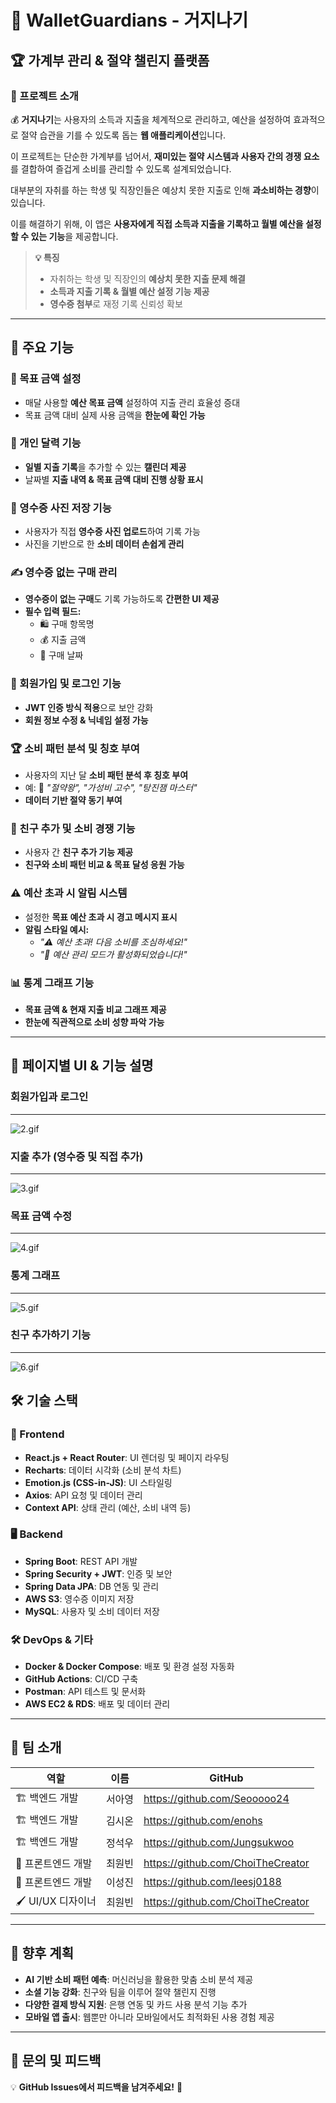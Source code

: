 # 📌 WalletGuardians - 거지나기

## 🏆 가계부 관리 & 절약 챌린지 플랫폼

### 🌟 프로젝트 소개

💰 **거지나기**는 사용자의 소득과 지출을 체계적으로 관리하고, 예산을 설정하여 효과적으로 절약 습관을 기를 수 있도록 돕는 **웹 애플리케이션**입니다.

이 프로젝트는 단순한 가계부를 넘어서, **재미있는 절약 시스템과 사용자 간의 경쟁 요소**를 결합하여 즐겁게 소비를 관리할 수 있도록 설계되었습니다.

대부분의 자취를 하는 학생 및 직장인들은 예상치 못한 지출로 인해 **과소비하는 경향**이 있습니다.

이를 해결하기 위해, 이 앱은 **사용자에게 직접 소득과 지출을 기록하고 월별 예산을 설정할 수 있는 기능**을 제공합니다.

> **💡 특징**
>
> - 자취하는 학생 및 직장인의 **예상치 못한 지출 문제 해결**
> - **소득과 지출 기록 & 월별 예산 설정 기능 제공**
> - **영수증 첨부**로 재정 기록 신뢰성 확보

---

## 🚀 주요 기능

### 🎯 목표 금액 설정

- 매달 사용할 **예산 목표 금액** 설정하여 지출 관리 효율성 증대
- 목표 금액 대비 실제 사용 금액을 **한눈에 확인 가능**

### 📅 개인 달력 기능

- **일별 지출 기록**을 추가할 수 있는 **캘린더 제공**
- 날짜별 **지출 내역 & 목표 금액 대비 진행 상황 표시**

### 📸 영수증 사진 저장 기능

- 사용자가 직접 **영수증 사진 업로드**하여 기록 가능
- 사진을 기반으로 한 **소비 데이터 손쉽게 관리**

### ✍️ 영수증 없는 구매 관리

- **영수증이 없는 구매**도 기록 가능하도록 **간편한 UI 제공**
- **필수 입력 필드:**
  - 🛍️ 구매 항목명
  - 💰 지출 금액
  - 📆 구매 날짜

### 🔐 회원가입 및 로그인 기능

- **JWT 인증 방식 적용**으로 보안 강화
- **회원 정보 수정 & 닉네임 설정 가능**

### 🏆 소비 패턴 분석 및 칭호 부여

- 사용자의 지난 달 **소비 패턴 분석 후 칭호 부여**
- 예: 🏅 *"절약왕", "가성비 고수", "탕진잼 마스터"*
- **데이터 기반 절약 동기 부여**

### 🏅 친구 추가 및 소비 경쟁 기능

- 사용자 간 **친구 추가 기능 제공**
- **친구와 소비 패턴 비교 & 목표 달성 응원 가능**

### ⚠️ 예산 초과 시 알림 시스템

- 설정한 **목표 예산 초과 시 경고 메시지 표시**
- **알림 스타일 예시:**
  - _"⚠️ 예산 초과! 다음 소비를 조심하세요!"_
  - _"🚨 예산 관리 모드가 활성화되었습니다!"_

### 📊 통계 그래프 기능

- **목표 금액 & 현재 지출 비교 그래프 제공**
- **한눈에 직관적으로 소비 성향 파악 가능**

---

## 📌 페이지별 UI & 기능 설명

### 회원가입과 로그인

---

![2.gif](attachment:1c2050eb-9ca0-4f99-a522-733b4fa3bd20:2.gif)

### 지출 추가 (영수증 및 직접 추가)

---

![3.gif](attachment:6390ab40-1cae-41a7-9e3c-82e2692c1589:3.gif)

### 목표 금액 수정

---

![4.gif](attachment:3da2ab5d-edf8-4e6e-be3b-e62b777085c8:4.gif)

### 통계 그래프

---

![5.gif](attachment:7d8a733c-b299-4571-a036-dfd78a3d3a0b:5.gif)

### 친구 추가하기 기능

---

![6.gif](attachment:28d3eaa9-643f-4d29-9cbe-c8d5e88177ff:6.gif)

## **🛠️ 기술 스택**

### 🎨 Frontend

- **React.js + React Router**: UI 렌더링 및 페이지 라우팅
- **Recharts**: 데이터 시각화 (소비 분석 차트)
- **Emotion.js (CSS-in-JS)**: UI 스타일링
- **Axios**: API 요청 및 데이터 관리
- **Context API**: 상태 관리 (예산, 소비 내역 등)

### 🖥️ Backend

- **Spring Boot**: REST API 개발
- **Spring Security + JWT**: 인증 및 보안
- **Spring Data JPA**: DB 연동 및 관리
- **AWS S3**: 영수증 이미지 저장
- **MySQL**: 사용자 및 소비 데이터 저장

### 🛠 DevOps & 기타

- **Docker & Docker Compose**: 배포 및 환경 설정 자동화
- **GitHub Actions**: CI/CD 구축
- **Postman**: API 테스트 및 문서화
- **AWS EC2 & RDS**: 배포 및 데이터 관리

---

## 👥 팀 소개

| **역할**           | **이름** | **GitHub**                        |
| ------------------ | -------- | --------------------------------- |
| 🏗 백엔드 개발      | 서아영   | https://github.com/Seooooo24      |
| 🏗 백엔드 개발      | 김시온   | https://github.com/enohs          |
| 🏗 백엔드 개발      | 정석우   | https://github.com/Jungsukwoo     |
| 🎨 프론트엔드 개발 | 최원빈   | https://github.com/ChoiTheCreator |
| 🎨 프론트엔드 개발 | 이성진   | https://github.com/leesj0188      |
| 🖌 UI/UX 디자이너   | 최원빈   | https://github.com/ChoiTheCreator |

---

## 🔮 향후 계획

- **AI 기반 소비 패턴 예측**: 머신러닝을 활용한 맞춤 소비 분석 제공
- **소셜 기능 강화**: 친구와 팀을 이루어 절약 챌린지 진행
- **다양한 결제 방식 지원**: 은행 연동 및 카드 사용 분석 기능 추가
- **모바일 앱 출시**: 웹뿐만 아니라 모바일에서도 최적화된 사용 경험 제공

---

## 📌 문의 및 피드백

💡 **GitHub Issues에서 피드백을 남겨주세요!** 🚀
